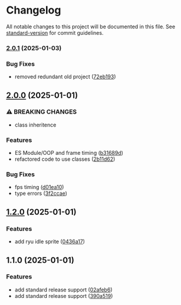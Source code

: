 # Changelog

All notable changes to this project will be documented in this file. See [standard-version](https://github.com/conventional-changelog/standard-version) for commit guidelines.

### [2.0.1](https://github.com/annalhq/gameDev/compare/v2.0.0...v2.0.1) (2025-01-03)

### Bug Fixes

- removed redundant old project ([72eb193](https://github.com/annalhq/gameDev/commit/72eb193258018101290654b01ccd9bf7c2e731ad))

## [2.0.0](https://github.com/annalhq/gameDev/compare/v1.2.0...v2.0.0) (2025-01-01)

### ⚠ BREAKING CHANGES

- class inheritence

### Features

- ES Module/OOP and frame timing ([b31689d](https://github.com/annalhq/gameDev/commit/b31689d4496af117caff5632778378dd2ea0ba8b))
- refactored code to use classes ([2b11d62](https://github.com/annalhq/gameDev/commit/2b11d6218fc7fda69850ea31e317a526187b3847))

### Bug Fixes

- fps timing ([d01ea10](https://github.com/annalhq/gameDev/commit/d01ea105bb99711016c6bdcd9d63412e9de95989))
- type errors ([3f2ccae](https://github.com/annalhq/gameDev/commit/3f2ccae603cbd3731f1313fade0695dee81fc776))

## [1.2.0](https://github.com/annalhq/gameDev/compare/v1.1.0...v1.2.0) (2025-01-01)

### Features

- add ryu idle sprite ([0436a17](https://github.com/annalhq/gameDev/commit/0436a174698221c597e70a4fb0bed6d8cb415ec9))

## 1.1.0 (2025-01-01)

### Features

- add standard release support ([02afeb6](https://github.com/annalhq/gameDev/commit/02afeb6368f0a3a05ff74207299e1dca61393b71))
- add standard release support ([390a519](https://github.com/annalhq/gameDev/commit/390a519b4a2569b039f38614fff6def938d20678))
